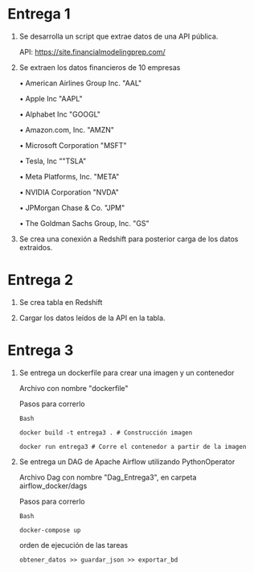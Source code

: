 # Entrega 1

1) Se desarrolla un script que extrae datos de una API pública.
    
      API: https://site.financialmodelingprep.com/

2) Se extraen los datos financieros de 10 empresas
   
    • American Airlines Group Inc. "AAL"

    • Apple Inc "AAPL"

    • Alphabet Inc "GOOGL"

    • Amazon.com, Inc. "AMZN"

    • Microsoft Corporation "MSFT"

    • Tesla, Inc ""TSLA"

    • Meta Platforms, Inc. "META"

    • NVIDIA Corporation "NVDA"

    • JPMorgan Chase & Co. "JPM"

    • The Goldman Sachs Group, Inc. "GS"


3) Se crea una conexión a Redshift para posterior carga de los datos extraidos.

# Entrega 2

1) Se crea tabla en Redshift

3) Cargar los datos leídos de la API en la tabla.

# Entrega 3

1) Se entrega un dockerfile para crear una imagen y un contenedor
   

   Archivo con nombre "dockerfile"


   Pasos para correrlo

       Bash
   
       docker build -t entrega3 . # Construcción imagen
   
       docker run entrega3 # Corre el contenedor a partir de la imagen

3) Se entrega un DAG de Apache Airflow utilizando PythonOperator

   Archivo Dag con nombre "Dag_Entrega3", en carpeta airflow_docker/dags

   Pasos para correrlo
   
       Bash
   
       docker-compose up
   
   orden de ejecución de las tareas
       
       obtener_datos >> guardar_json >> exportar_bd
